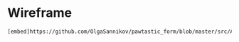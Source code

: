 # Wireframe
    [embed]https://github.com/OlgaSannikov/pawtastic_form/blob/master/src/Assets/Wireframe.pdf[/embed]